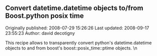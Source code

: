 ## Convert datetime.datetime objects to/from Boost.python posix time 
Originally published: 2008-07-29 15:26:26 
Last updated: 2008-09-17 23:55:23 
Author: david decotigny 
 
This recipe allows to transparently convert python's datetime.datetime objects to and from boost's boost::posix_time::ptime objects.\n